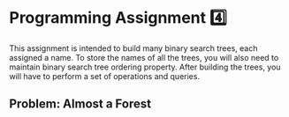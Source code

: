 # Programming Assignment :four:

This assignment is intended to build many binary search trees, each assigned a name. To store the names of all the trees, you will also need to maintain binary search tree ordering property. After building the trees, you will have to perform a set of operations and queries.

## Problem: Almost a Forest
